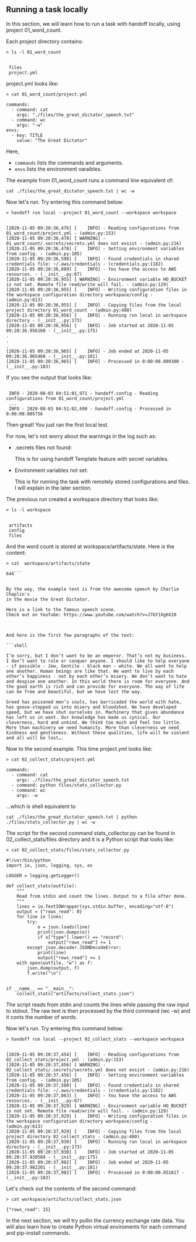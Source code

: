 ## Running a task locally

In this section, we will learn how to run a task with handoff locally,
using project 01_word_count.



Each project directory contains:

```shell
> ls -l 01_word_count
```
```shell

 files
 project.yml
```


project.yml looks like:

```shell
> cat 01_word_count/project.yml
```

```shell
commands:
  - command: cat
    args: "./files/the_great_dictator_speech.txt"
  - command: wc
    args: "-w"
envs:
  - key: TITLE
    value: "The Great Dictator"
```


Here,

- `commands` lists the commands and arguments.
- `envs` lists the environment varaibles.


The example from 01_word_count runs a command line equivalent of:

```shell
cat ./files/the_great_dictator_speech.txt | wc -w
```

Now let's run. Try entering this command below:

```shell
> handoff run local --project 01_word_count --workspace workspace
```
```shell

[2020-11-05 09:20:36,476] [    INFO] - Reading configurations from 01_word_count/project.yml - (admin.py:153)
[2020-11-05 09:20:36,478] [ WARNING] - 01_word_count/.secrets/secrets.yml does not exsist - (admin.py:216)
[2020-11-05 09:20:36,478] [    INFO] - Setting environment variables from config. - (admin.py:105)
[2020-11-05 09:20:36,598] [    INFO] - Found credentials in shared credentials file: ~/.aws/credentials - (credentials.py:1182)
[2020-11-05 09:20:36,889] [    INFO] - You have the access to AWS resources. - (__init__.py:67)
[2020-11-05 09:20:36,955] [ WARNING] - Environment variable HO_BUCKET is not set. Remote file read/write will fail. - (admin.py:129)
[2020-11-05 09:20:36,955] [    INFO] - Writing configuration files in the workspace configuration directory workspace/config - (admin.py:613)
[2020-11-05 09:20:36,955] [    INFO] - Copying files from the local project directory 01_word_count - (admin.py:480)
[2020-11-05 09:20:36,956] [    INFO] - Running run local in workspace directory - (__init__.py:173)
[2020-11-05 09:20:36,956] [    INFO] - Job started at 2020-11-05 09:20:36.956160 - (__init__.py:175)
.
.
.
[2020-11-05 09:20:36,965] [    INFO] - Job ended at 2020-11-05 09:20:36.965460 - (__init__.py:181)
[2020-11-05 09:20:36,965] [    INFO] - Processed in 0:00:00.009300 - (__init__.py:183)
```


If you see the output that looks like:

```shell

 INFO - 2020-08-03 04:51:01,971 - handoff.config - Reading configurations from 01_word_count/project.yml
 ...
 INFO - 2020-08-03 04:51:02,690 - handoff.config - Processed in 0:00:00.005756

```


Then great! You just ran the first local test.
    
For now, let's not worry about the warnings in the log such as:

- .secrets files not found:

  This is for using handoff Template feature with secret variables.

- Environment variables not set:

  This is for running the task with remotely stored configurations and files.
  I will explain in the later section.



The previous run created a workspace directory that looks like:

```shell
> ls -l workspace
```
```shell

 artifacts
 config
 files
```

And the word count is stored at workspace/artifacts/state. Here is the content:

```shell
> cat  workspace/artifacts/state
```

```shell
644```


By the way, the example text is from the awesome speech by Charlie Chaplin's
in the movie the Great Dictator.

Here is a link to the famous speech scene.
Check out on YouTube: https://www.youtube.com/watch?v=J7GY1Xg6X20



And here is the first few paragraphs of the text:

```shell

I’m sorry, but I don’t want to be an emperor. That’s not my business. I don’t want to rule or conquer anyone. I should like to help everyone - if possible - Jew, Gentile - black man - white. We all want to help one another. Human beings are like that. We want to live by each other’s happiness - not by each other’s misery. We don’t want to hate and despise one another. In this world there is room for everyone. And the good earth is rich and can provide for everyone. The way of life can be free and beautiful, but we have lost the way.

Greed has poisoned men’s souls, has barricaded the world with hate, has goose-stepped us into misery and bloodshed. We have developed speed, but we have shut ourselves in. Machinery that gives abundance has left us in want. Our knowledge has made us cynical. Our cleverness, hard and unkind. We think too much and feel too little. More than machinery we need humanity. More than cleverness we need kindness and gentleness. Without these qualities, life will be violent and all will be lost….

```


Now to the second example. This time project.yml looks like:

```shell
> cat 02_collect_stats/project.yml
```

```shell
commands:
  - command: cat
    args: ./files/the_great_dictator_speech.txt
  - command: python files/stats_collector.py
  - command: wc
    args: -w
```


...which is shell equivalent to

```shell
cat ./files/the_great_dictator_speech.txt | python ./files/stats_collector.py | wc -w
```

The script for the second command stats_collector.py can be found in
02_collect_stats/files directory and it is a Python script that looks like:


```shell
> cat 02_collect_stats/files/stats_collector.py
```

```shell
#!/usr/bin/python
import io, json, logging, sys, os

LOGGER = logging.getLogger()

def collect_stats(outfile):
    """
    Read from stdin and count the lines. Output to a file after done.
    """
    lines = io.TextIOWrapper(sys.stdin.buffer, encoding="utf-8")
    output = {"rows_read": 0}
    for line in lines:
        try:
            o = json.loads(line)
            print(json.dumps(o))
            if o["type"].lower() == "record":
                output["rows_read"] += 1
        except json.decoder.JSONDecodeError:
            print(line)
            output["rows_read"] += 1
    with open(outfile, "w") as f:
        json.dump(output, f)
        f.write("\n")


if __name__ == "__main__":
    collect_stats("artifacts/collect_stats.json")
```

The script reads from stdin and counts the lines while passing the raw input to stdout.
The raw text is then processed by the third command (wc -w) and it conts the number of words.



Now let's run. Try entering this command below:

```shell
> handoff run local --project 02_collect_stats --workspace workspace
```
```shell

[2020-11-05 09:20:37,454] [    INFO] - Reading configurations from 02_collect_stats/project.yml - (admin.py:153)
[2020-11-05 09:20:37,456] [ WARNING] - 02_collect_stats/.secrets/secrets.yml does not exsist - (admin.py:216)
[2020-11-05 09:20:37,456] [    INFO] - Setting environment variables from config. - (admin.py:105)
[2020-11-05 09:20:37,580] [    INFO] - Found credentials in shared credentials file: ~/.aws/credentials - (credentials.py:1182)
[2020-11-05 09:20:37,863] [    INFO] - You have the access to AWS resources. - (__init__.py:67)
[2020-11-05 09:20:37,929] [ WARNING] - Environment variable HO_BUCKET is not set. Remote file read/write will fail. - (admin.py:129)
[2020-11-05 09:20:37,929] [    INFO] - Writing configuration files in the workspace configuration directory workspace/config - (admin.py:613)
[2020-11-05 09:20:37,929] [    INFO] - Copying files from the local project directory 02_collect_stats - (admin.py:480)
[2020-11-05 09:20:37,930] [    INFO] - Running run local in workspace directory - (__init__.py:173)
[2020-11-05 09:20:37,930] [    INFO] - Job started at 2020-11-05 09:20:37.930584 - (__init__.py:175)
[2020-11-05 09:20:37,982] [    INFO] - Job ended at 2020-11-05 09:20:37.982201 - (__init__.py:181)
[2020-11-05 09:20:37,982] [    INFO] - Processed in 0:00:00.051617 - (__init__.py:183)
```

Let's check out the contents of the second command:


```shell
> cat workspace/artifacts/collect_stats.json
```

```shell
{"rows_read": 15}
```


In the next section, we will try pullin the currency exchange rate data.
You will also learn how to create Python virtual enviroments for each command
and pip-install commands.

